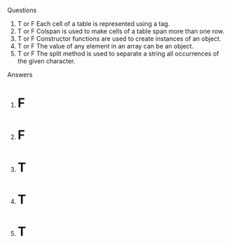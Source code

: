 Questions
1. T or F   Each cell of a table is represented using a <tr> tag.
2. T or F   Colspan is used to make cells of a table span more than one row.
3. T or F   Constructor functions are used to create instances of an object.
4. T or F   The value of any element in an array can be an object.
5. T or F   The split method is used to separate a string all occurrences of the given character.









Answers
1. # F #
2. # F #
3. # T #
4. # T #
5. # T #
